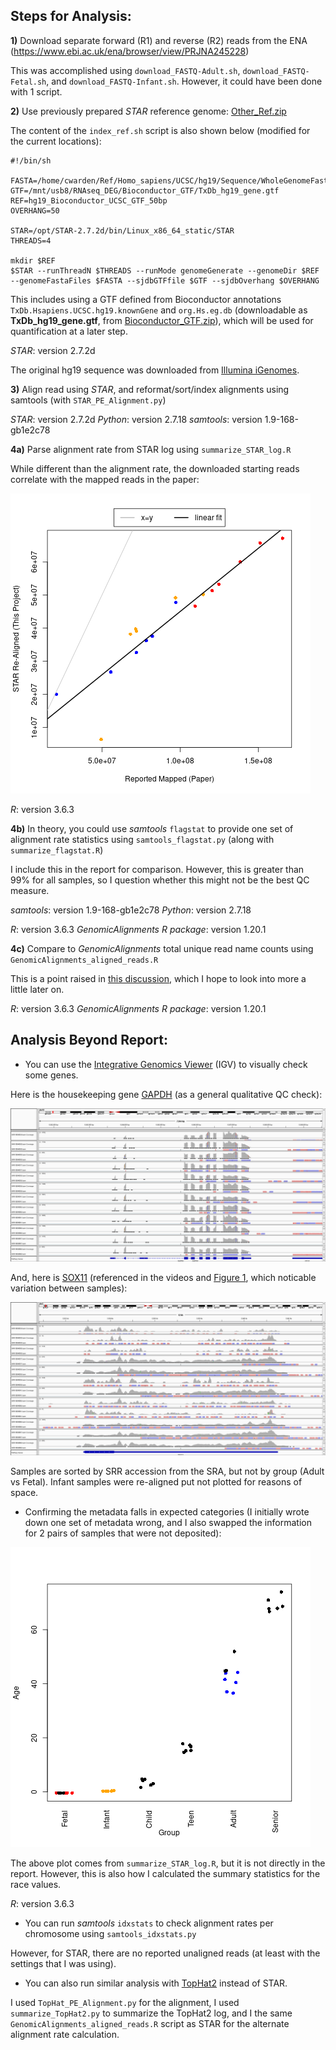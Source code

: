 ## Steps for Analysis:

**1)** Download separate forward (R1) and reverse (R2) reads from the ENA (https://www.ebi.ac.uk/ena/browser/view/PRJNA245228)

This was accomplished using `download_FASTQ-Adult.sh`, `download_FASTQ-Fetal.sh`, and `download_FASTQ-Infant.sh`.  However, it could have been done with 1 script.

**2)** Use previously prepared *STAR* reference genome: [Other_Ref.zip](https://sourceforge.net/projects/rnaseq-deg-methodlimit/files/Other_Ref.zip/download)

The content of the `index_ref.sh` script is also shown below (modified for the current locations):

```
#!/bin/sh

FASTA=/home/cwarden/Ref/Homo_sapiens/UCSC/hg19/Sequence/WholeGenomeFasta/genome.fa
GTF=/mnt/usb8/RNAseq_DEG/Bioconductor_GTF/TxDb_hg19_gene.gtf
REF=hg19_Bioconductor_UCSC_GTF_50bp
OVERHANG=50

STAR=/opt/STAR-2.7.2d/bin/Linux_x86_64_static/STAR
THREADS=4

mkdir $REF
$STAR --runThreadN $THREADS --runMode genomeGenerate --genomeDir $REF --genomeFastaFiles $FASTA --sjdbGTFfile $GTF --sjdbOverhang $OVERHANG
```

This includes using a GTF defined from Bioconductor annotations `TxDb.Hsapiens.UCSC.hg19.knownGene` and `org.Hs.eg.db` (downloadable as **TxDb_hg19_gene.gtf**, from [Bioconductor_GTF.zip](https://sourceforge.net/projects/rnaseq-deg-methodlimit/files/Bioconductor_GTF.zip/download)), which will be used for quantification at a later step.

*STAR*: version 2.7.2d

The original hg19 sequence was downloaded from [Illumina iGenomes](https://support.illumina.com/sequencing/sequencing_software/igenome.html).

**3)** Align read using *STAR*, and reformat/sort/index alignments using samtools (with `STAR_PE_Alignment.py`)

*STAR*: version 2.7.2d
*Python*: version 2.7.18
*samtools*: version 1.9-168-gb1e2c78

**4a)** Parse alignment rate from STAR log using `summarize_STAR_log.R`

While different than the alignment rate, the downloaded starting reads correlate with the mapped reads in the paper:

![Comparison of Alignment Rates](alignment_comparison-STAR_log_unique.png "Comparison of Alignment Rates")

*R*: version 3.6.3

**4b)** In theory, you could use *samtools* `flagstat` to provide one set of alignment rate statistics using `samtools_flagstat.py` (along with `summarize_flagstat.R`)

I include this in the report for comparison.  However, this is greater than 99% for all samples, so I question whether this might not be the best QC measure.

*samtools*: version 1.9-168-gb1e2c78
*Python*: version 2.7.18

*R*: version 3.6.3
*GenomicAlignments R package*: version 1.20.1

**4c)** Compare to *GenomicAlignments* total unique read name counts using `GenomicAlignments_aligned_reads.R`

This is a point raised in [this discussion](https://www.coursera.org/learn/genomic-data-science-project/discussions/weeks/4/threads/fqeAr2joEeu6wArSRfVFHws), which I hope to look into more a little later on.

*R*: version 3.6.3
*GenomicAlignments R package*: version 1.20.1

## Analysis Beyond Report:

- You can use the [Integrative Genomics Viewer](http://software.broadinstitute.org/software/igv/) (IGV) to visually check some genes.

Here is the housekeeping gene [GAPDH](https://www.ncbi.nlm.nih.gov/gene/2597) (as a general qualitative QC check):

![IGV View](IGV_GAPDH.png "IGV View")

And, here is [SOX11](https://www.ncbi.nlm.nih.gov/gene/6664) (referenced in the videos and [Figure 1](https://www.ncbi.nlm.nih.gov/pmc/articles/PMC4281298/figure/F1/), which noticable variation between samples):

![IGV View](IGV_SOX11.png "IGV View")

Samples are sorted by SRR accession from the SRA, but not by group (Adult vs Fetal).  Infant samples were re-aligned put not plotted for reasons of space.

- Confirming the metadata falls in expected categories (I initially wrote down one set of metadata wrong, and I also swapped the information for 2 pairs of samples that were not deposited):

![Age check](age_check.png "Age check")

The above plot comes from `summarize_STAR_log.R`, but it is not directly in the report.  However, this is also how I calculated the summary statistics for the race values.

*R*: version 3.6.3

- You can run *samtools* `idxstats` to check alignment rates per chromosome using `samtools_idxstats.py`

However, for STAR, there are no reported unaligned reads (at least with the settings that I was using).

- You can also run similar analysis with [TopHat2](https://ccb.jhu.edu/software/tophat/index.shtml) instead of STAR.

I used `TopHat_PE_Alignment.py` for the alignment,  I used `summarize_TopHat2.py` to summarize the TopHat2 log, and I the same `GenomicAlignments_aligned_reads.R` script as STAR for the alternate alignment rate calculation.
